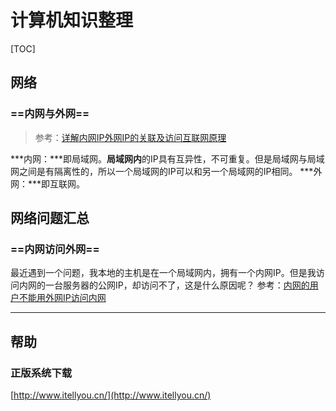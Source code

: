 # 计算机知识整理
[TOC]



## 网络
### ==内网与外网==
> 参考：[详解内网IP外网IP的关联及访问互联网原理 ](http://blog.csdn.net/onlyknowledge/article/details/39433249)

***内网：***即局域网。**局域网内**的IP具有互异性，不可重复。但是局域网与局域网之间是有隔离性的，所以一个局域网的IP可以和另一个局域网的IP相同。
***外网：***即互联网。

## 网络问题汇总
### ==内网访问外网==

最近遇到一个问题，我本地的主机是在一个局域网内，拥有一个内网IP。但是我访问内网的一台服务器的公网IP，却访问不了，这是什么原因呢？
参考：[内网的用户不能用外网IP访问内网](http://www.cnblogs.com/cuihongyu3503319/archive/2012/11/05/2755214.html)

******



## 帮助
### 正版系统下载
[http://www.itellyou.cn/](http://www.itellyou.cn/)






